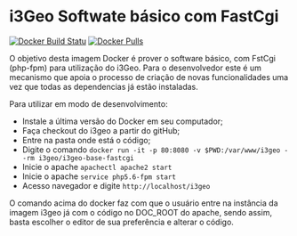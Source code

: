 # i3Geo Softwate básico com FastCgi
[![Docker Build Statu](https://img.shields.io/docker/build/i3geo/i3geo-base-fastcgi.svg)](https://hub.docker.com/r/i3geo/i3geo-base-fastcgi/builds/)
[![Docker Pulls](https://img.shields.io/docker/pulls/i3geo/i3geo-base-fastcgi.svg)](https://hub.docker.com/r/i3geo/i3geo-base-fastcgi/builds/)

O objetivo desta imagem Docker é prover o software básico, com FstCgi (php-fpm) para utilização do i3Geo. Para o desenvolvedor este é um mecanismo que apoia o processo de criação de novas funcionalidades uma vez que todas as dependencias já estão instaladas.

Para utilizar em modo de desenvolvimento:

*  Instale a última versão do Docker em seu computador;
*  Faça checkout do i3geo a partir do gitHub;
*  Entre na pasta onde está o código;
*  Digite o comando `docker run -it -p 80:8080 -v $PWD:/var/www/i3geo --rm i3geo/i3geo-base-fastcgi`
*  Inicie o apache `apachectl apache2 start`
*  Inicie o apache `service php5.6-fpm start`
*  Acesso navegador e digite `http://localhost/i3geo`

O comando acima do docker faz com que o usuário entre na instância da imagem i3geo já com o código no DOC_ROOT do apache, sendo assim, basta escolher o editor de sua preferência e alterar o código.
